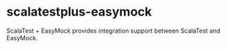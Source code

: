 # scalatestplus-easymock
 ScalaTest + EasyMock provides integration support between ScalaTest and EasyMock.
